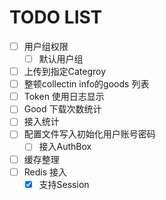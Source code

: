 # TODO LIST

- [ ] 用户组权限
  - [ ] 默认用户组
- [ ] 上传到指定Categroy
- [ ] 整顿collectin info的goods 列表
- [ ] Token 使用日志显示
- [ ] Good 下载次数统计
- [ ] 接入统计
- [ ] 配置文件写入初始化用户账号密码
  - [ ] 接入AuthBox
- [ ] 缓存整理
- [ ] Redis 接入
  - [x] 支持Session